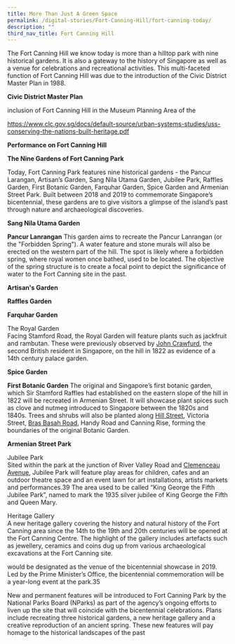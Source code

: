 ```yaml
---
title: More Than Just A Green Space
permalink: /digital-stories/Fort-Canning-Hill/fort-canning-today/
description: ""
third_nav_title: Fort Canning Hill
---
```

The Fort Canning Hill we know today is more than a hilltop park with nine historical gardens. It is also a gateway to the history of Singapore as well as a venue for celebrations and recreational activities. This multi-faceted function of Fort Canning Hill was due to the introduction of the Civic District Master Plan in 1988.

**Civic District Master Plan**

 inclusion of Fort Canning Hill in the Museum Planning Area of the

https://www.clc.gov.sg/docs/default-source/urban-systems-studies/uss-conserving-the-nations-built-heritage.pdf

**Performance on Fort Canning Hill**

**The Nine Gardens of Fort Canning Park**

Today, Fort Canning Park features nine historical gardens - the Pancur Larangan, Artisan’s Garden, Sang Nila Utama Garden, Jubilee Park, Raffles Garden, First Botanic Garden, Farquhar Garden, Spice Garden and Armenian Street Park. Built between 2018 and 2019 to commemorate Singapore’s bicentennial, these gardens are to give visitors a glimpse of the island’s past through nature and archaeological discoveries.

**Sang Nila Utama Garden**

**Pancur Lanrangan**
This garden aims to recreate the Pancur Lanrangan (or the "Forbidden Spring"). A water feature and stone murals will also be erected on the western part of the hill. The spot is likely where a forbidden spring, where royal women once bathed, used to be located. The objective of the spring structure is to create a focal point to depict the significance of water to the Fort Canning site in the past.

**Artisan's Garden**

**Raffles Garden**

**Farquhar Garden**

The Royal Garden  
Facing Stamford Road, the Royal Garden will feature plants such as jackfruit and rambutan. These were previously observed by [John Crawfurd](http://eresources.nlb.gov.sg/infopedia/articles/SIP_188_2005-01-20.html), the second British resident in Singapore, on the hill in 1822 as evidence of a 14th century palace garden.

**Spice Garden**
  
**First Botanic Garden**
The original and Singapore’s first botanic garden, which Sir Stamford Raffles had established on the eastern slope of the hill in 1822 will be recreated in Armenian Street. It will showcase plant spices such as clove and nutmeg introduced to Singapore between the 1820s and 1840s. Trees and shrubs will also be planted along [Hill Street](https://eresources.nlb.gov.sg/infopedia/articles/SIP_269_2005-01-19.html), Victoria Street, [Bras Basah Road](https://eresources.nlb.gov.sg/infopedia/articles/SIP_227_2005-01-25.html), Handy Road and Canning Rise, forming the boundaries of the original Botanic Garden.

**Armenian Street Park**
  
Jubilee Park  
Sited within the park at the junction of River Valley Road and [Clemenceau Avenue](https://eresources.nlb.gov.sg/infopedia/articles/SIP_803_2004-12-16.html), Jubilee Park will feature play areas for children, cafes and an outdoor theatre space and an event lawn for art installations, artists markets and performances.39 The area used to be called “King George the Fifth Jubilee Park”, named to mark the 1935 silver jubilee of King George the Fifth and Queen Mary.

Heritage Gallery  
A new heritage gallery covering the history and natural history of the Fort Canning area since the 14th to the 19th and 20th centuries will be opened at the Fort Canning Centre. The highlight of the gallery includes artefacts such as jewellery, ceramics and coins dug up from various archaeological excavations at the Fort Canning site.

would be designated as the venue of the bicentennial showcase in 2019. Led by the Prime Minister’s Office, the bicentennial commemoration will be a year-long event at the park.35  
  
New and permanent features will be introduced to Fort Canning Park by the National Parks Board (NParks) as part of the agency’s ongoing efforts to liven up the site that will coincide with the bicentennial celebrations. Plans include recreating three historical gardens, a new heritage gallery and a creative reproduction of an ancient spring. These new features will pay homage to the historical landscapes of the past
